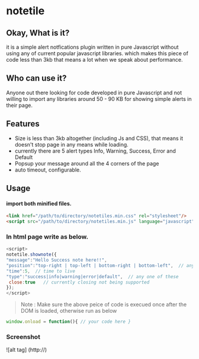 # notetile
## Okay, What is it?

it is a simple alert notfications plugin written in pure Javascript without using any of current popular javascript libraries. which makes this piece of code less than 3kb that means a lot when we speak about performance.

## Who can use it?

Anyone out there looking for code developed in pure Javascript and not willing to import any libraries around 50 - 90 KB for showing simple alerts in their page. 

## Features
- Size is less than 3kb altogether (including Js and CSS), that means it doesn't stop page in any means while loading.
- currently there are 5 alert types Info, Warning, Success, Error and Default
- Popsup your message around all the 4 corners of the page
- auto timeout, configurable.

## Usage

#### import both minified files.
```html
<link href="/path/to/directory/notetiles.min.css" rel="stylesheet"/>
<script src="/path/to/directory/notetiles.min.js" language="javascript"> </script>
```

### In html page write as below.

```javascript
<script>
notetile.shownote({
"message":"Hello Success note here!!",
"position":"top-right | top-left | bottom-right | bottom-left",  // any one of these
"time":5,  // time to live
"type":"success|info|warning|error|default",  // any one of these
 close:true   // currently closing not being supported
});
</script>
```

> Note : Make sure the above peice of code is execued once after the DOM is loaded, otherwise run as below

```javascript
window.onload = function(){ // your code here }
```

### Screenshot

![alt tag] (http://)
